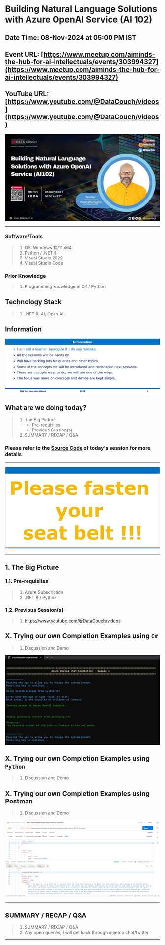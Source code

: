 # Building Natural Language Solutions with Azure OpenAI Service (AI 102)

## Date Time: 08-Nov-2024 at 05:00 PM IST

## Event URL: [https://www.meetup.com/aiminds-the-hub-for-ai-intellectuals/events/303994327](https://www.meetup.com/aiminds-the-hub-for-ai-intellectuals/events/303994327)

## YouTube URL: [https://www.youtube.com/@DataCouch/videos](https://www.youtube.com/@DataCouch/videos)

![Viswanatha Swamy P K |150x150](./Documentation/Images/ViswanathaSwamyPK.PNG)

---

### Software/Tools

> 1. OS: Windows 10/11 x64
> 1. Python / .NET 8
> 1. Visual Studio 2022
> 1. Visual Studio Code

### Prior Knowledge

> 1. Programming knowledge in C# / Python

## Technology Stack

> 1. .NET 8, AI, Open AI

## Information

![Information | 100x100](../Documentation/Images/Information.PNG)

## What are we doing today?

> 1. The Big Picture
>    - Pre-requisites
>    - Previous Session(s)
> 1. SUMMARY / RECAP / Q&A

### Please refer to the [**Source Code**](https://github.com/vishipayyallore/aiml-2024/tree/main/ai102demos) of today's session for more details

---

![Information | 100x100](../Documentation/Images/SeatBelt.PNG)

---

## 1. The Big Picture

### 1.1. Pre-requisites

> 1. Azure Subscription
> 1. .NET 8 / Python

### 1.2. Previous Session(s)

> 1. <https://www.youtube.com/@DataCouch/videos>

## X. Trying our own Completion Examples using `C#`

> 1. Discussion and Demo

![Completions with CS | 100x100](./Documentation/Images/Chat_Completions_CS.PNG)

## X. Trying our own Completion Examples using `Python`

> 1. Discussion and Demo

## X. Trying our own Completion Examples using Postman

> 1. Discussion and Demo

![Completions with Postman | 100x100](./Documentation/Images/Chat_Completions_Postman.PNG)

---

## SUMMARY / RECAP / Q&A

> 1. SUMMARY / RECAP / Q&A
> 2. Any open queries, I will get back through meetup chat/twitter.

---

